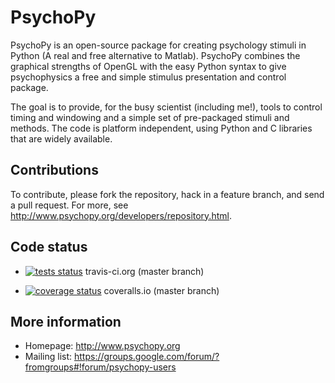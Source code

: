 # PsychoPy

PsychoPy is an open-source package for creating psychology stimuli in Python (A real and free alternative to Matlab). PsychoPy combines the graphical strengths of OpenGL with the easy Python syntax to give psychophysics a free and simple stimulus presentation and control package.

The goal is to provide, for the busy scientist (including me!), tools to control timing and windowing and a simple set of pre-packaged stimuli and methods. The code is platform independent, using Python and C libraries that are widely available.

## Contributions

To contribute, please fork the repository, hack in a feature branch, and send a pull request.  For more, see http://www.psychopy.org/developers/repository.html.

## Code status

* [![tests status](https://secure.travis-ci.org/psychopy/psychopy.png?branch=master)](https://travis-ci.org/psychopy/psychopy) travis-ci.org (master branch)

* [![coverage status](https://coveralls.io/repos/psychopy/psychopy/badge.png?branch=master)](https://coveralls.io/r/psychopy/psychopy) coveralls.io (master branch)

## More information

- Homepage: http://www.psychopy.org
- Mailing list: https://groups.google.com/forum/?fromgroups#!forum/psychopy-users
